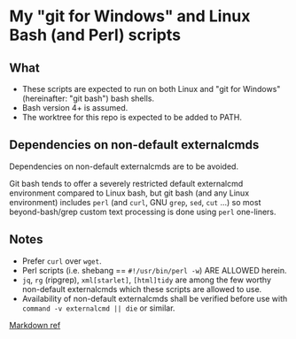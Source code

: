 # My "git for Windows" and Linux Bash (and Perl) scripts

## What

* These scripts are expected to run on both Linux and "git for Windows" (hereinafter: "git bash") bash shells.
* Bash version 4+ is assumed.
* The worktree for this repo is expected to be added to PATH.

## Dependencies on non-default externalcmds

Dependencies on non-default externalcmds are to be avoided.

Git bash tends to offer a severely restricted default externalcmd environment compared to Linux bash, but git bash (and any Linux environment) includes `perl` (and `curl`, GNU `grep`, `sed`, `cut` ...) so most beyond-bash/grep custom text processing is done using `perl` one-liners.

## Notes

* Prefer `curl` over `wget`.
* Perl scripts (i.e. shebang == `#!/usr/bin/perl -w`) ARE ALLOWED herein.
* `jq`, `rg` (ripgrep), `xml[starlet]`, `[html]tidy` are among the few worthy non-default externalcmds which these scripts are allowed to use.
* Availability of non-default externalcmds shall be verified before use with `command -v externalcmd || die` or similar.

[Markdown ref](https://markdown-guide.readthedocs.io/en/latest/basics.html#lists-simple)
